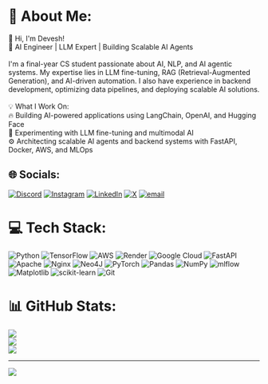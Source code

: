 # 💫 About Me:
👋 Hi, I'm Devesh!<br>🚀 AI Engineer | LLM Expert | Building Scalable AI Agents<br><br>I'm a final-year CS student passionate about AI, NLP, and AI agentic systems. My expertise lies in LLM fine-tuning, RAG (Retrieval-Augmented Generation), and AI-driven automation. I also have experience in backend development, optimizing data pipelines, and deploying scalable AI solutions.<br><br>💡 What I Work On:<br>🔥 Building AI-powered applications using LangChain, OpenAI, and Hugging Face<br>🧠 Experimenting with LLM fine-tuning and multimodal AI<br>⚙️ Architecting scalable AI agents and backend systems with FastAPI, Docker, AWS, and MLOps


## 🌐 Socials:
[![Discord](https://img.shields.io/badge/Discord-%237289DA.svg?logo=discord&logoColor=white)](https://discord.gg/https://discord.gg/cNr3C3QF) [![Instagram](https://img.shields.io/badge/Instagram-%23E4405F.svg?logo=Instagram&logoColor=white)](https://instagram.com/iamdeveshhhh) [![LinkedIn](https://img.shields.io/badge/LinkedIn-%230077B5.svg?logo=linkedin&logoColor=white)](https://linkedin.com/in/devesh1011) [![X](https://img.shields.io/badge/X-black.svg?logo=X&logoColor=white)](https://x.com/devesh_1011_) [![email](https://img.shields.io/badge/Email-D14836?logo=gmail&logoColor=white)](mailto:deveshk237@gmail.com) 

# 💻 Tech Stack:
![Python](https://img.shields.io/badge/python-3670A0?style=for-the-badge&logo=python&logoColor=ffdd54) ![TensorFlow](https://img.shields.io/badge/TensorFlow-%23FF6F00.svg?style=for-the-badge&logo=TensorFlow&logoColor=white) ![AWS](https://img.shields.io/badge/AWS-%23FF9900.svg?style=for-the-badge&logo=amazon-aws&logoColor=white) ![Render](https://img.shields.io/badge/Render-%46E3B7.svg?style=for-the-badge&logo=render&logoColor=white) ![Google Cloud](https://img.shields.io/badge/GoogleCloud-%234285F4.svg?style=for-the-badge&logo=google-cloud&logoColor=white) ![FastAPI](https://img.shields.io/badge/FastAPI-005571?style=for-the-badge&logo=fastapi) ![Apache](https://img.shields.io/badge/apache-%23D42029.svg?style=for-the-badge&logo=apache&logoColor=white) ![Nginx](https://img.shields.io/badge/nginx-%23009639.svg?style=for-the-badge&logo=nginx&logoColor=white) ![Neo4J](https://img.shields.io/badge/Neo4j-008CC1?style=for-the-badge&logo=neo4j&logoColor=white) ![PyTorch](https://img.shields.io/badge/PyTorch-%23EE4C2C.svg?style=for-the-badge&logo=PyTorch&logoColor=white) ![Pandas](https://img.shields.io/badge/pandas-%23150458.svg?style=for-the-badge&logo=pandas&logoColor=white) ![NumPy](https://img.shields.io/badge/numpy-%23013243.svg?style=for-the-badge&logo=numpy&logoColor=white) ![mlflow](https://img.shields.io/badge/mlflow-%23d9ead3.svg?style=for-the-badge&logo=numpy&logoColor=blue) ![Matplotlib](https://img.shields.io/badge/Matplotlib-%23ffffff.svg?style=for-the-badge&logo=Matplotlib&logoColor=black) ![scikit-learn](https://img.shields.io/badge/scikit--learn-%23F7931E.svg?style=for-the-badge&logo=scikit-learn&logoColor=white) ![Git](https://img.shields.io/badge/git-%23F05033.svg?style=for-the-badge&logo=git&logoColor=white)
# 📊 GitHub Stats:
![](https://github-readme-stats.vercel.app/api?username=devesh1011&theme=dark&hide_border=false&include_all_commits=true&count_private=true)<br/>
![](https://github-readme-streak-stats.herokuapp.com/?user=devesh1011&theme=dark&hide_border=false)<br/>
![](https://github-readme-stats.vercel.app/api/top-langs/?username=devesh1011&theme=dark&hide_border=false&include_all_commits=true&count_private=true&layout=compact)

---
[![](https://visitcount.itsvg.in/api?id=devesh1011&icon=0&color=0)](https://visitcount.itsvg.in)

<!-- Proudly created with GPRM ( https://gprm.itsvg.in ) -->
